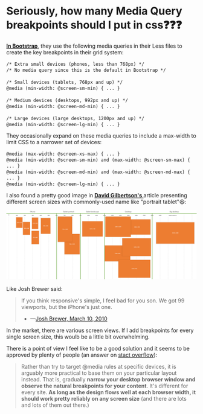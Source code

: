 # Seriously, how many Media Query breakpoints should I put in css:question::question::question:

[**In Bootstrap**](http://getbootstrap.com/css/), they use the following media queries in their Less files to create the key breakpoints in their grid system:

    /* Extra small devices (phones, less than 768px) */
    /* No media query since this is the default in Bootstrap */
    
    /* Small devices (tablets, 768px and up) */
    @media (min-width: @screen-sm-min) { ... }
    
    /* Medium devices (desktops, 992px and up) */
    @media (min-width: @screen-md-min) { ... }
    
    /* Large devices (large desktops, 1200px and up) */
    @media (min-width: @screen-lg-min) { ... }

They occasionally expand on these media queries to include a max-width to limit CSS to a narrower set of devices:

    @media (max-width: @screen-xs-max) { ... }
    @media (min-width: @screen-sm-min) and (max-width: @screen-sm-max) { ... }
    @media (min-width: @screen-md-min) and (max-width: @screen-md-max) { ... }
    @media (min-width: @screen-lg-min) { ... }



I also found a pretty good image in [**David Gilbertson's** ](https://medium.freecodecamp.com/the-100-correct-way-to-do-css-breakpoints-88d6a5ba1862) article presenting different screen sizes with commonly-used name like "portrait tablet":laughing::

![Image of different screen sizes](pics/screenSizes.png)

Like Josh Brewer said:

> If you think responsive's simple, I feel bad for you son. We got 99 viewports, but the iPhone's just one.
> - —[Josh Brewer, March 10, 2010](https://twitter.com/jbrewer/status/178528003402379265)

In the market, there are various screen views. If I add breakpoints for every single screen size, this woulb be a little bit overwhelming.

There is a point of view I feel like to be a good solution and it seems to be approved by plenty of people (an answer on [stact overflow](https://stackoverflow.com/questions/16443380/common-css-media-queries-break-points)):
> Rather than try to target @media rules at specific devices, it is arguably more practical to base them on your particular layout instead. That is, gradually **narrow your desktop browser window and observe the natural breakpoints for your content**. It's different for every site. **As long as the design flows well at each browser width, it should work pretty reliably on any screen size** (and there are lots and lots of them out there.)



